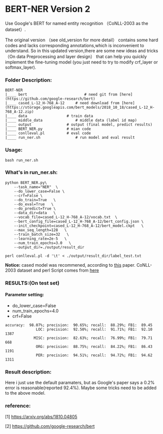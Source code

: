 # BERT-NER Version 2


Use Google's BERT for named entity recognition （CoNLL-2003 as the dataset）. 


The original version （see old_version for more detail） contains some hard codes and lacks corresponding annotations,which is inconvenient to understand. So in this updated version,there are some new ideas and tricks （On data Preprocessing and layer design） that can help you quickly implement the fine-tuning model (you just need to try to modify crf_layer or softmax_layer).

### Folder Description:
```
BERT-NER
|____ bert                          # need git from [here](https://github.com/google-research/bert)
|____ cased_L-12_H-768_A-12	    # need download from [here](https://storage.googleapis.com/bert_models/2018_10_18/cased_L-12_H-768_A-12.zip)
|____ data		            # train data
|____ middle_data	            # middle data (label id map)
|____ output			    # output (final model, predict results)
|____ BERT_NER.py		    # mian code
|____ conlleval.pl		    # eval code
|____ run_ner.sh    		    # run model and eval result

```


### Usage:
```
bash run_ner.sh
```

### What's in run_ner.sh:
```
python BERT_NER.py\
    --task_name="NER"  \
    --do_lower_case=False \
    --crf=False \
    --do_train=True   \
    --do_eval=True   \
    --do_predict=True \
    --data_dir=data   \
    --vocab_file=cased_L-12_H-768_A-12/vocab.txt  \
    --bert_config_file=cased_L-12_H-768_A-12/bert_config.json \
    --init_checkpoint=cased_L-12_H-768_A-12/bert_model.ckpt   \
    --max_seq_length=128   \
    --train_batch_size=32   \
    --learning_rate=2e-5   \
    --num_train_epochs=3.0   \
    --output_dir=./output/result_dir

perl conlleval.pl -d '\t' < ./output/result_dir/label_test.txt
```

**Notice:** cased model was recommened, according to [this](https://arxiv.org/abs/1810.04805) paper. CoNLL-2003 dataset and perl Script comes from [here](https://www.clips.uantwerpen.be/conll2003/ner/)


### RESULTS:(On test set)
#### Parameter setting:
* do_lower_case=False 
* num_train_epochs=4.0
* crf=False
  
```
accuracy:  98.07%; precision:  90.65%; recall:  88.29%; FB1:  89.45
              LOC: precision:  92.50%; recall:  91.71%; FB1:  92.10  1387
             MISC: precision:  82.63%; recall:  76.99%; FB1:  79.71  668
              ORG: precision:  88.75%; recall:  84.22%; FB1:  86.43  1191
              PER: precision:  94.51%; recall:  94.72%; FB1:  94.62  1311
```
### Result description:
Here i just use the default paramaters, but as Google's paper says a 0.2% error is reasonable(reported 92.4%).
Maybe some tricks need to be added to the above model.

### reference:

[1] https://arxiv.org/abs/1810.04805

[2] https://github.com/google-research/bert



